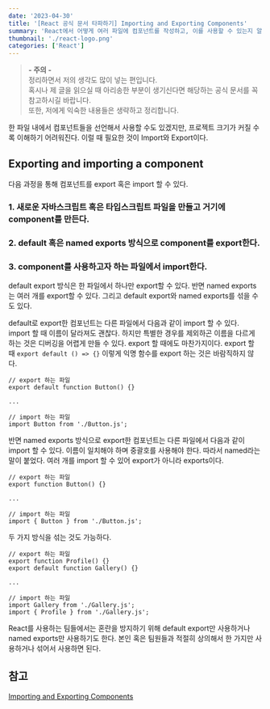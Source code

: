 ```yaml
---
date: '2023-04-30'
title: '[React 공식 문서 타파하기] Importing and Exporting Components'
summary: 'React에서 어떻게 여러 파일에 컴포넌트를 작성하고, 이를 사용할 수 있는지 알아봅니다.'
thumbnail: './react-logo.png'
categories: ['React']
---
```


> <strong>- 주의 -</strong> <br /> 정리하면서 저의 생각도 많이 넣는 편입니다. <br /> 혹시나 제 글을 읽으실 때 아리송한 부분이 생기신다면 해당하는 공식 문서를 꼭 참고하시길 바랍니다. <br /> 또한, 저에게 익숙한 내용들은 생략하고 정리합니다.

한 파일 내에서 컴포넌트들을 선언해서 사용할 수도 있겠지만, 프로젝트 크기가 커질 수록 이해하기 어려워진다. 이럴 때 필요한 것이 Import와 Export이다.

## Exporting and importing a component

다음 과정을 통해 컴포넌트를 export 혹은 import 할 수 있다.

### 1. 새로운 자바스크립트 혹은 타입스크립트 파일을 만들고 거기에 component를 만든다.

### 2. default 혹은 named exports 방식으로 component를 export한다.

### 3. component를 사용하고자 하는 파일에서 import한다.

default export 방식은 한 파일에서 하나만 export할 수 있다. 반면 named exports는 여러 개를 export할 수 있다. 그리고 default export와 named exports를 섞을 수도 있다.

default로 export한 컴포넌트는 다른 파일에서 다음과 같이 import 할 수 있다. import 할 때 이름이 달라져도 괜찮다. 하지만 특별한 경우를 제외하곤 이름을 다르게 하는 것은 디버깅을 어렵게 만들 수 있다. export 할 때에도 마찬가지이다. export 할 때 `export default () => {}` 이렇게 익명 함수를 export 하는 것은 바람직하지 않다.

```tsx
// export 하는 파일
export default function Button() {}

...

// import 하는 파일
import Button from './Button.js';
```

반면 named exports 방식으로 export한 컴포넌트는 다른 파일에서 다음과 같이 import 할 수 있다. 이름이 일치해야 하며 중괄호를 사용해야 한다. 따라서 named라는 말이 붙었다. 여러 개를 import 할 수 있어 export가 아니라 exports이다.

```tsx
// export 하는 파일
export function Button() {}

...

// import 하는 파일
import { Button } from './Button.js';
```

두 가지 방식을 섞는 것도 가능하다.

```tsx
// export 하는 파일
export function Profile() {}
export default function Gallery() {}

...

// import 하는 파일
import Gallery from './Gallery.js';
import { Profile } from './Gallery.js';
```

React를 사용하는 팀들에서는 혼란을 방지하기 위해 default export만 사용하거나 named exports만 사용하기도 한다. 본인 혹은 팀원들과 적절히 상의해서 한 가지만 사용하거나 섞어서 사용하면 된다.

## 참고

[Importing and Exporting Components](https://react.dev/learn/importing-and-exporting-components)
